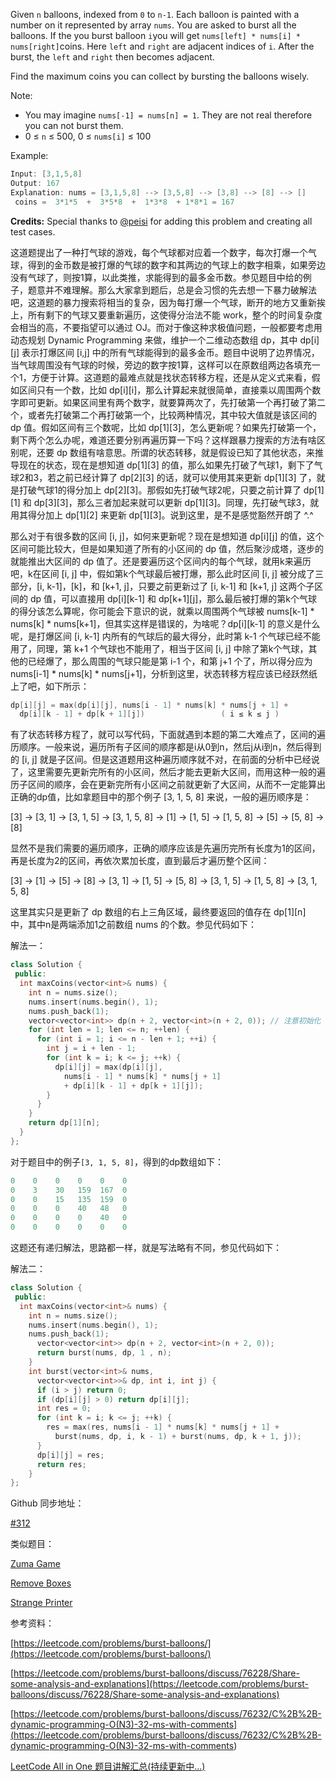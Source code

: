 Given `n` balloons, indexed from `0` to `n-1`. Each balloon is painted with a number on it represented by array `nums`. You are asked to burst all the balloons. If the you burst balloon `i`you will get `nums[left] * nums[i] * nums[right]`coins. Here `left` and `right` are adjacent indices of `i`. After the burst, the `left` and `right` then becomes adjacent.

Find the maximum coins you can collect by bursting the balloons wisely.

Note:

- You may imagine `nums[-1] = nums[n] = 1`. They are not real therefore you can not burst them.
- 0 ≤ `n` ≤ 500, 0 ≤ `nums[i]` ≤ 100

Example:

```cpp
Input: [3,1,5,8]
Output: 167 
Explanation: nums = [3,1,5,8] --> [3,5,8] --> [3,8] --> [8] --> []
 coins =  3*1*5  +  3*5*8  +  1*3*8  + 1*8*1 = 167
```

**Credits:** Special thanks to [@peisi](https://leetcode.com/discuss/user/peisi) for adding this problem and creating all test cases.

这道题提出了一种打气球的游戏，每个气球都对应着一个数字，每次打爆一个气球，得到的金币数是被打爆的气球的数字和其两边的气球上的数字相乘，如果旁边没有气球了，则按1算，以此类推，求能得到的最多金币数。参见题目中给的例子，题意并不难理解。那么大家拿到题后，总是会习惯的先去想一下暴力破解法吧，这道题的暴力搜索将相当的复杂，因为每打爆一个气球，断开的地方又重新挨上，所有剩下的气球又要重新遍历，这使得分治法不能 work，整个的时间复杂度会相当的高，不要指望可以通过 OJ。而对于像这种求极值问题，一般都要考虑用动态规划 Dynamic Programming 来做，维护一个二维动态数组 dp，其中 dp\[i\]\[j\] 表示打爆区间 \[i,j\] 中的所有气球能得到的最多金币。题目中说明了边界情况，当气球周围没有气球的时候，旁边的数字按1算，这样可以在原数组两边各填充一个1，方便于计算。这道题的最难点就是找状态转移方程，还是从定义式来看，假如区间只有一个数，比如 dp\[i\]\[i\]，那么计算起来就很简单，直接乘以周围两个数字即可更新。如果区间里有两个数字，就要算两次了，先打破第一个再打破了第二个，或者先打破第二个再打破第一个，比较两种情况，其中较大值就是该区间的 dp 值。假如区间有三个数呢，比如 dp\[1\]\[3\]，怎么更新呢？如果先打破第一个，剩下两个怎么办呢，难道还要分别再遍历算一下吗？这样跟暴力搜索的方法有啥区别呢，还要 dp 数组有啥意思。所谓的状态转移，就是假设已知了其他状态，来推导现在的状态，现在是想知道 dp\[1\]\[3\] 的值，那么如果先打破了气球1，剩下了气球2和3，若之前已经计算了 dp\[2\]\[3\] 的话，就可以使用其来更新 dp\[1\]\[3\] 了，就是打破气球1的得分加上 dp\[2\]\[3\]。那假如先打破气球2呢，只要之前计算了 dp\[1\]\[1\] 和 dp\[3\]\[3\]，那么三者加起来就可以更新 dp\[1\]\[3\]。同理，先打破气球3，就用其得分加上 dp\[1\]\[2\] 来更新 dp\[1\]\[3\]。说到这里，是不是感觉豁然开朗了 ^.^

那么对于有很多数的区间 \[i, j\]，如何来更新呢？现在是想知道 dp\[i\]\[j\] 的值，这个区间可能比较大，但是如果知道了所有的小区间的 dp 值，然后聚沙成塔，逐步的就能推出大区间的 dp 值了。还是要遍历这个区间内的每个气球，就用k来遍历吧，k在区间 \[i, j\] 中，假如第k个气球最后被打爆，那么此时区间 \[i, j\] 被分成了三部分，\[i, k-1\]，\[k\]，和 \[k+1, j\]，只要之前更新过了 \[i, k-1\] 和 \[k+1, j\] 这两个子区间的 dp 值，可以直接用 dp\[i\]\[k-1\] 和 dp\[k+1\]\[j\]，那么最后被打爆的第k个气球的得分该怎么算呢，你可能会下意识的说，就乘以周围两个气球被 nums\[k-1\] * nums\[k\] * nums\[k+1\]，但其实这样是错误的，为啥呢？dp\[i\]\[k-1\] 的意义是什么呢，是打爆区间 \[i, k-1\] 内所有的气球后的最大得分，此时第 k-1 个气球已经不能用了，同理，第 k+1 个气球也不能用了，相当于区间 \[i, j\] 中除了第k个气球，其他的已经爆了，那么周围的气球只能是第 i-1 个，和第 j+1 个了，所以得分应为 nums\[i-1\] * nums\[k\] * nums\[j+1\]，分析到这里，状态转移方程应该已经跃然纸上了吧，如下所示：

```cpp
dp[i][j] = max(dp[i][j], nums[i - 1] * nums[k] * nums[j + 1] +
  dp[i][k - 1] + dp[k + 1][j])                 ( i ≤ k ≤ j )
```

有了状态转移方程了，就可以写代码，下面就遇到本题的第二大难点了，区间的遍历顺序。一般来说，遍历所有子区间的顺序都是i从0到n，然后j从i到n，然后得到的 \[i, j\] 就是子区间。但是这道题用这种遍历顺序就不对，在前面的分析中已经说了，这里需要先更新完所有的小区间，然后才能去更新大区间，而用这种一般的遍历子区间的顺序，会在更新完所有小区间之前就更新了大区间，从而不一定能算出正确的dp值，比如拿题目中的那个例子 \[3, 1, 5, 8\] 来说，一般的遍历顺序是：

\[3\] -> \[3, 1\] -> \[3, 1, 5\] -> \[3, 1, 5, 8\] -> \[1\] -> \[1, 5\] -> \[1, 5, 8\] -> \[5\] -> \[5, 8\] -> \[8\]

显然不是我们需要的遍历顺序，正确的顺序应该是先遍历完所有长度为1的区间，再是长度为2的区间，再依次累加长度，直到最后才遍历整个区间：

\[3\] -> \[1\] -> \[5\] -> \[8\] -> \[3, 1\] -> \[1, 5\] -> \[5, 8\] -> \[3, 1, 5\] -> \[1, 5, 8\] -> \[3, 1, 5, 8\]

这里其实只是更新了 dp 数组的右上三角区域，最终要返回的值存在 dp\[1\]\[n\] 中，其中n是两端添加1之前数组 nums 的个数。参见代码如下：

解法一：

```cpp
class Solution {
 public:
  int maxCoins(vector<int>& nums) {
    int n = nums.size();
    nums.insert(nums.begin(), 1);
    nums.push_back(1);
    vector<vector<int>> dp(n + 2, vector<int>(n + 2, 0)); // 注意初始化
    for (int len = 1; len <= n; ++len) {
      for (int i = 1; i <= n - len + 1; ++i) {
        int j = i + len - 1;
        for (int k = i; k <= j; ++k) {
          dp[i][j] = max(dp[i][j],
            nums[i - 1] * nums[k] * nums[j + 1]
            + dp[i][k - 1] + dp[k + 1][j]);
        }
      }
    }
    return dp[1][n];
  }
};
```

对于题目中的例子`[3, 1, 5, 8]`，得到的dp数组如下：

```cpp
0    0    0    0    0    0
0    3    30   159  167  0
0    0    15   135  159  0
0    0    0    40   48   0
0    0    0    0    40   0
0    0    0    0    0    0
```

这题还有递归解法，思路都一样，就是写法略有不同，参见代码如下：

解法二：

```cpp
class Solution {
 public:
  int maxCoins(vector<int>& nums) {
    int n = nums.size();
    nums.insert(nums.begin(), 1);
    nums.push_back(1);
      vector<vector<int>> dp(n + 2, vector<int>(n + 2, 0));
      return burst(nums, dp, 1 , n);
    }
    int burst(vector<int>& nums,
      vector<vector<int>>& dp, int i, int j) {
      if (i > j) return 0;
      if (dp[i][j] > 0) return dp[i][j];
      int res = 0;
      for (int k = i; k <= j; ++k) {
        res = max(res, nums[i - 1] * nums[k] * nums[j + 1] +
          burst(nums, dp, i, k - 1) + burst(nums, dp, k + 1, j));
      }
      dp[i][j] = res;
      return res;
    }
};
```

Github 同步地址：

[#312](https://github.com/grandyang/leetcode/issues/312)

类似题目：

[Zuma Game](http://www.cnblogs.com/grandyang/p/6759881.html)

[Remove Boxes](http://www.cnblogs.com/grandyang/p/6850657.html)

[Strange Printer](http://www.cnblogs.com/grandyang/p/8319913.html)

参考资料：

[https://leetcode.com/problems/burst-balloons/](https://leetcode.com/problems/burst-balloons/)

[https://leetcode.com/problems/burst-balloons/discuss/76228/Share-some-analysis-and-explanations](https://leetcode.com/problems/burst-balloons/discuss/76228/Share-some-analysis-and-explanations)

[](<https://leetcode.com/problems/burst-balloons/discuss/76232/C%2B%2B-dynamic-programming-O(N3)-32-ms-with-comments>)[https://leetcode.com/problems/burst-balloons/discuss/76232/C%2B%2B-dynamic-programming-O(N3)-32-ms-with-comments](<https://leetcode.com/problems/burst-balloons/discuss/76232/C%2B%2B-dynamic-programming-O(N3)-32-ms-with-comments>)

[LeetCode All in One 题目讲解汇总(持续更新中...)](http://www.cnblogs.com/grandyang/p/4606334.html)
